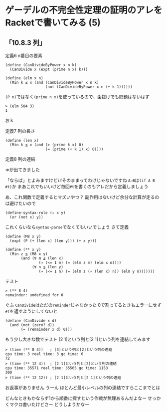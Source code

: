 # ゲーデルの不完全性定理の証明のアレをRacketで書いてみる (5)

## 「10.8.3 列」

定義6 n番目の要素

```
(define (CanDivideByPower x n k)
  (CanDivide x (expt (prime n x) k)))

(define (elm x n)
  (Min k ≦ x (and (CanDivideByPower x n k)
                  (not (CanDivideByPower x n (+ k 1))))))

```

`(P n)`ではなく`(prime n x)`を使っているので、歯抜けでも問題はないはず

```
> (elm 504 3)
1
```

おｋ

定義7 列の長さ

```
(define (len x)
  (Min k ≦ x (and (> (prime k x) 0)
                  (= (prime (+ k 1) x) 0))))
```

定義8 列の連結

⇒が出てきました

「ならば」とよみますけど`if`そのままってわけじゃないですね
`A⇒B`は`(if A B #t)`か
まあこれでもいいけど毎回`#t`を書くのもアレだから定義しましょう

あ、これ関数で定義するとマズいやつ？
副作用はないけど余分な計算が走るのは避けたいので

```
(define-syntax-rule (⇒ x y)
  (or (not x) y))
```

これくらいなら`syntax-parse`でなくてもいいでしょう
さて定義

```
(define (M8 x y)
  (expt (P (+ (len x) (len y))) (+ x y)))

(define (** x y)
  (Min z ≦ (M8 x y)
       (and (∀ m ≦ (len x)
               (⇒ (<= 1 m) (= (elm z m) (elm x m))))
            (∀ n ≦ (len y)
               (⇒ (<= 1 n) (= (elm z (+ (len x) n)) (elm y n)))))))
```

テスト

```
> (** 8 4)
remainder: undefined for 0
```

ぐふ
`CanDivide`はただの`reminder`じゃなかった
0で割ってるときもエラーにせず`#f`を返すようにしてないと

```
(define (CanDivide x d)
  (and (not (zero? d))
       (= (remainder x d) 0)))
```

もう少し大きな数でテスト
[2 1]という列と[2 1]という列を連結してみます

```
> (time (** 8 4))   ; [3]という列と[2]という列の連結
cpu time: 3 real time: 3 gc time: 0
72
> (time (** 12 4))  ; [2 1]という列と[2]という列の連結
cpu time: 35571 real time: 35565 gc time: 1153
300
> (time (** 12 12)) ; [2 1]という列と[2 1]という列の連結

```

お返事がありません
うーん
ほとんど最小レベルの列の連結ですらここまでとは

どんなときもかならず1から順番に探すという作戦が無理あるんだよなー
せっかくマクロ書いたけどさー
どうしようかなー